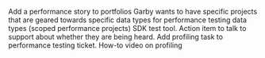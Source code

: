 Add a performance story to portfolios
Garby wants to have specific projects that are geared towards specific data types for performance testing data types (scoped performance projects)
SDK test tool.
Action item to talk to support about whether they are being heard.
Add profiling task to performance testing ticket.
How-to video on profiling
